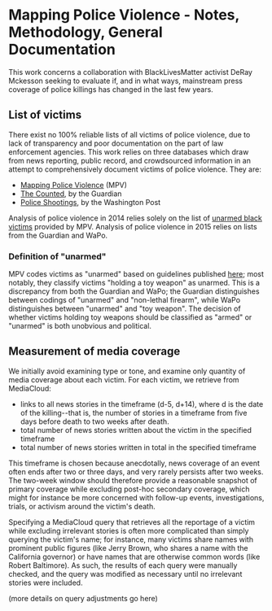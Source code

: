 Mapping Police Violence - Notes, Methodology, General Documentation
===================================================================

This work concerns a collaboration with BlackLivesMatter activist DeRay Mckesson seeking to evaluate if, and in what ways, mainstream press coverage of police killings has changed in the last few years. 

List of victims
---------------
There exist no 100% reliable lists of all victims of police violence, due to lack of transparency and poor documentation on the part of law enforcement agencies. This work relies on three databases which draw from news reporting, public record, and crowdsourced information in an attempt to comprehensively document victims of police violence. They are:
* [Mapping Police Violence](http://mappingpoliceviolence.org/) (MPV)
* [The Counted](http://www.theguardian.com/us-news/ng-interactive/2015/jun/01/the-counted-police-killings-us-database), by the Guardian
* [Police Shootings](https://www.washingtonpost.com/graphics/national/police-shootings/), by the Washington Post

Analysis of police violence in 2014 relies solely on the list of [unarmed black victims](http://mappingpoliceviolence.org/unarmed2014/) provided by MPV. Analysis of police violence in 2015 relies on lists from the Guardian and WaPo.

### Definition of "unarmed"
MPV codes victims as "unarmed" based on guidelines published [here](http://mappingpoliceviolence.org/aboutthedata/); most notably, they classify victims "holding a toy weapon" as unarmed. This is a discrepancy from both the Guardian and WaPo; the Guardian distinguishes between codings of "unarmed" and "non-lethal firearm", while WaPo distinguishes between "unarmed" and "toy weapon". The decision of whether victims holding toy weapons should be classified as "armed" or "unarmed" is both unobvious and political.

Measurement of media coverage
-----------------------------
We initially avoid examining type or tone, and examine only quantity of media coverage about each victim. For each victim, we retrieve from MediaCloud:
* links to all news stories in the timeframe (d-5, d+14), where d is the date of the killing--that is, the number of stories in a timeframe from five days before death to two weeks after death.
* total number of news stories written about the victim in the specified timeframe
* total number of news stories written in total in the specified timeframe

This timeframe is chosen because anecdotally, news coverage of an event often ends after two or three days, and very rarely persists after two weeks. The two-week window should therefore provide a reasonable snapshot of primary coverage while excluding post-hoc secondary coverage, which might for instance be more concerned with follow-up events, investigations, trials, or activism around the victim's death.

Specifying a MediaCloud query that retrieves all the reportage of a victim while excluding irrelevant stories is often more complicated than simply querying the victim's name; for instance, many victims share names with prominent public figures (like Jerry Brown, who shares a name with the California governor) or have names that are otherwise common words (like Robert Baltimore). As such, the results of each query were manually checked, and the query was modified as necessary until no irrelevant stories were included.

(more details on query adjustments go here)

